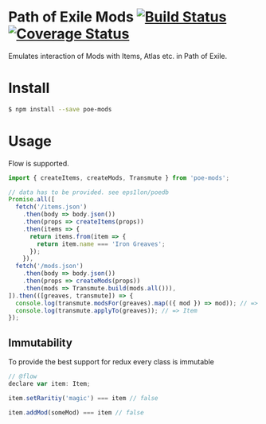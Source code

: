 # Path of Exile Mods [![Build Status](https://travis-ci.org/eps1lon/poe-mods.svg?branch=master)](https://travis-ci.org/eps1lon/poe-mods) [![Coverage Status](https://coveralls.io/repos/github/eps1lon/poe-mods/badge.svg?branch=master)](https://coveralls.io/github/eps1lon/poe-mods?branch=master)

Emulates interaction of Mods with Items, Atlas etc. in Path of Exile.

# Install

```bash
$ npm install --save poe-mods
```

# Usage
Flow is supported.
```javascript
import { createItems, createMods, Transmute } from 'poe-mods';

// data has to be provided. see eps1lon/poedb
Promise.all([
  fetch('/items.json')
    .then(body => body.json())
    .then(props => createItems(props))
    .then(items => {
      return items.from(item => {
        return item.name === 'Iron Greaves';
      });
    }),
  fetch('/mods.json')
    .then(body => body.json())
    .then(props => createMods(props))
    .then(mods => Transmute.build(mods.all())),
]).then(([greaves, transmute]) => {
  console.log(transmute.modsFor(greaves).map(({ mod }) => mod)); // => GeneratorDetails[]
  console.log(transmute.applyTo(greaves)); // => Item
});
```

## Immutability
To provide the best support for redux every class is immutable

```javascript
// @flow
declare var item: Item;

item.setRaritiy('magic') === item // false

item.addMod(someMod) === item // false
```